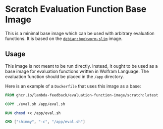 # Scratch Evaluation Function Base Image

This is a minimal base image which can be used with arbitrary evaluation functions. It is based on the [`debian:bookworm-slim`](https://hub.docker.com/r/wolframresearch/wolframengine) image.

## Usage

This image is not meant to be run directly. Instead, it ought to be used as a base image for evaluation functions written in Wolfram Language. The evaluation function should be placed in the `/app` directory.

Here is an example of a `Dockerfile` that uses this image as a base:

```Dockerfile
FROM ghcr.io/lambda-feedback/evaluation-function-image/scratch:latest

COPY ./eval.sh /app/eval.sh

RUN chmod +x /app/eval.sh

CMD ["shimmy", "-c", "/app/eval.sh"]
```
